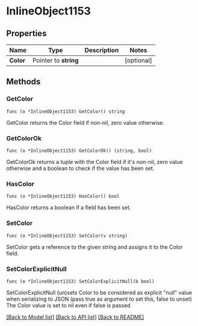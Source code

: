 # InlineObject1153

## Properties

Name | Type | Description | Notes
------------ | ------------- | ------------- | -------------
**Color** | Pointer to **string** |  | [optional] 

## Methods

### GetColor

`func (o *InlineObject1153) GetColor() string`

GetColor returns the Color field if non-nil, zero value otherwise.

### GetColorOk

`func (o *InlineObject1153) GetColorOk() (string, bool)`

GetColorOk returns a tuple with the Color field if it's non-nil, zero value otherwise
and a boolean to check if the value has been set.

### HasColor

`func (o *InlineObject1153) HasColor() bool`

HasColor returns a boolean if a field has been set.

### SetColor

`func (o *InlineObject1153) SetColor(v string)`

SetColor gets a reference to the given string and assigns it to the Color field.

### SetColorExplicitNull

`func (o *InlineObject1153) SetColorExplicitNull(b bool)`

SetColorExplicitNull (un)sets Color to be considered as explicit "null" value
when serializing to JSON (pass true as argument to set this, false to unset)
The Color value is set to nil even if false is passed

[[Back to Model list]](../README.md#documentation-for-models) [[Back to API list]](../README.md#documentation-for-api-endpoints) [[Back to README]](../README.md)



